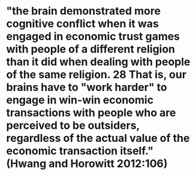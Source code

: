 # "the brain demonstrated more cognitive conflict when it was engaged in economic trust games with people of a different religion than it did when dealing with people of the same religion. 28 That is, our brains have to "work harder" to engage in win-win economic transactions with people who are perceived to be outsiders, regardless of the actual value of the economic transaction itself." (Hwang and Horowitt 2012:106)